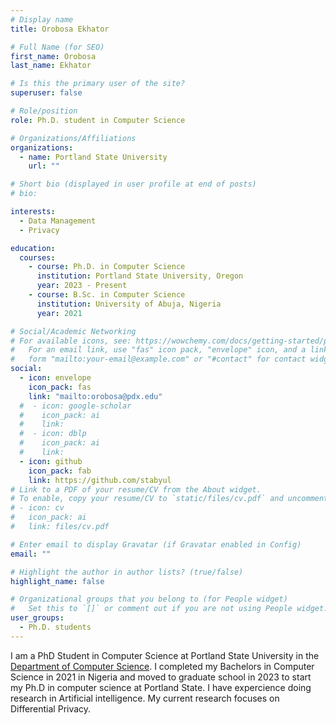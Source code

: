 ```yaml
---
# Display name
title: Orobosa Ekhator

# Full Name (for SEO)
first_name: Orobosa
last_name: Ekhator

# Is this the primary user of the site?
superuser: false

# Role/position
role: Ph.D. student in Computer Science

# Organizations/Affiliations
organizations:
  - name: Portland State University
    url: ""

# Short bio (displayed in user profile at end of posts)
# bio:

interests:
  - Data Management
  - Privacy

education:
  courses:
    - course: Ph.D. in Computer Science
      institution: Portland State University, Oregon
      year: 2023 - Present
    - course: B.Sc. in Computer Science
      institution: University of Abuja, Nigeria
      year: 2021

# Social/Academic Networking
# For available icons, see: https://wowchemy.com/docs/getting-started/page-builder/#icons
#   For an email link, use "fas" icon pack, "envelope" icon, and a link in the
#   form "mailto:your-email@example.com" or "#contact" for contact widget.
social:
  - icon: envelope
    icon_pack: fas
    link: "mailto:orobosa@pdx.edu"
  #  - icon: google-scholar
  #    icon_pack: ai
  #    link:
  #  - icon: dblp
  #    icon_pack: ai
  #    link:
  - icon: github
    icon_pack: fab
    link: https://github.com/stabyul
# Link to a PDF of your resume/CV from the About widget.
# To enable, copy your resume/CV to `static/files/cv.pdf` and uncomment the lines below.
# - icon: cv
#   icon_pack: ai
#   link: files/cv.pdf

# Enter email to display Gravatar (if Gravatar enabled in Config)
email: ""

# Highlight the author in author lists? (true/false)
highlight_name: false

# Organizational groups that you belong to (for People widget)
#   Set this to `[]` or comment out if you are not using People widget.
user_groups:
  - Ph.D. students
---
```


I am a PhD Student in Computer Science at Portland State University in the [Department of Computer Science](https://www.pdx.edu/computer-science/). I completed my Bachelors in Computer Science in 2021 in Nigeria and moved to graduate school in 2023 to start my Ph.D in computer science at Portland State.
I have expercience doing research in Artificial intelligence. My current research focuses on Differential Privacy.
